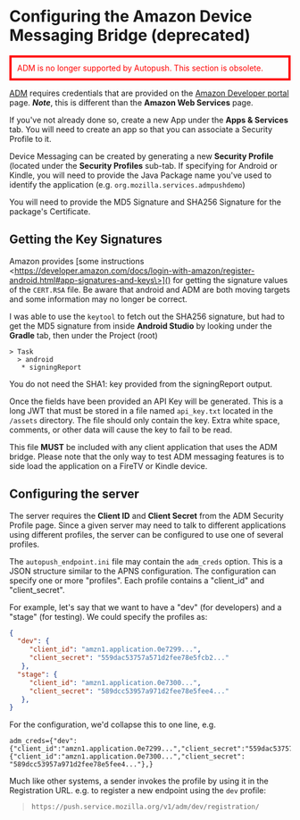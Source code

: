 # Configuring the Amazon Device Messaging Bridge (deprecated)

<div style="color:red;border:4px solid red;padding:10px;margin 10px;">ADM is no longer supported by Autopush. This section is obsolete.
</div>

[ADM](https://developer.amazon.com/docs/adm/overview.html) requires
credentials that are provided on the [Amazon Developer
portal](https://developer.amazon.com/myapps.html) page. _**Note**_, this is
different than the **Amazon Web Services** page.

If you've not already done so, create a new App under the **Apps &
Services** tab. You will need to create an app so that you can associate
a Security Profile to it.

Device Messaging can be created by generating a new **Security Profile**
(located under the **Security Profiles** sub-tab. If specifying for
Android or Kindle, you will need to provide the Java Package name you've
used to identify the application (e.g. `org.mozilla.services.admpushdemo`)

You will need to provide the MD5 Signature and SHA256 Signature for the
package's Certificate.

## Getting the Key Signatures

Amazon provides [some instructions \<https://developer.amazon.com/docs/login-with-amazon/register-android.html#app-signatures-and-keys\>]()
for getting the signature values of the `CERT.RSA` file. Be aware that android and ADM
are both moving targets and some information may no longer be correct.

I was able to use the `keytool` to fetch
out the SHA256 signature, but had to get the MD5 signature from inside
**Android Studio** by looking under the **Gradle** tab, then under the
Project (root)

``` text
> Task
  > android
   * signingReport
```

You do not need the SHA1: key provided from the signingReport output.

Once the fields have been provided an API Key will be generated. This is
a long JWT that must be stored in a file named `api_key.txt` located in the `/assets` directory. The file should only contain
the key. Extra white space, comments, or other data will cause the key
to fail to be read.

This file **MUST** be included with any client application that uses the
ADM bridge. Please note that the only way to test ADM messaging features
is to side load the application on a FireTV or Kindle device.

## Configuring the server

The server requires the **Client ID** and **Client Secret** from the ADM
Security Profile page. Since a given server may need to talk to
different applications using different profiles, the server can be
configured to use one of several profiles.

The `autopush_endpoint.ini` file may
contain the `adm_creds` option. This is a
JSON structure similar to the APNS configuration. The configuration can
specify one or more "profiles". Each profile contains a "client_id" and
"client_secret".

For example, let's say that we want to have a "dev" (for developers) and
a "stage" (for testing). We could specify the profiles as:

``` json
{
  "dev": {
     "client_id": "amzn1.application.0e7299...",
     "client_secret": "559dac53757a571d2fee78e5fcb2..."
   },
  "stage": {
     "client_id": "amzn1.application.0e7300...",
     "client_secret": "589dcc53957a971d2fee78e5fee4..."
   },
}
```

For the configuration, we'd collapse this to one line, e.g.

``` text
adm_creds={"dev":{"client_id":"amzn1.application.0e7299...","client_secret":"559dac53757a571d2fee78e5fcb2..."},"stage":{"client_id":"amzn1.application.0e7300...","client_secret": "589dcc53957a971d2fee78e5fee4..."},}
```

Much like other systems, a sender invokes the profile by using it in the
Registration URL. e.g. to register a new endpoint using the `dev` profile:

> `https://push.service.mozilla.org/v1/adm/dev/registration/`
